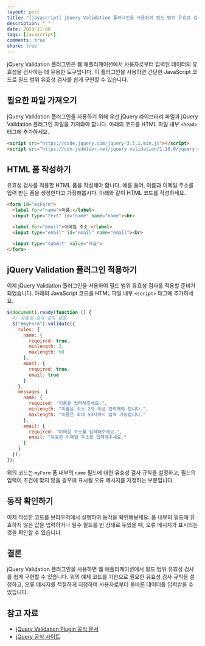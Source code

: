 ```yaml
---
layout: post
title: "[javascript] jQuery Validation 플러그인을 사용하여 필드 범위 유효성 검사하기"
description: " "
date: 2023-11-08
tags: [javascript]
comments: true
share: true
---
```


jQuery Validation 플러그인은 웹 애플리케이션에서 사용자로부터 입력된 데이터의 유효성을 검사하는 데 유용한 도구입니다. 이 플러그인을 사용하면 간단한 JavaScript 코드로 필드 범위 유효성 검사를 쉽게 구현할 수 있습니다.

## 필요한 파일 가져오기
jQuery Validation 플러그인을 사용하기 위해 우선 jQuery 라이브러리 파일과 jQuery Validation 플러그인 파일을 가져와야 합니다. 아래의 코드를 HTML 파일 내부 `<head>` 태그에 추가하세요.

```html
<script src="https://code.jquery.com/jquery-3.5.1.min.js"></script>
<script src="https://cdn.jsdelivr.net/jquery.validation/1.16.0/jquery.validate.min.js"></script>
```

## HTML 폼 작성하기
유효성 검사를 적용할 HTML 폼을 작성해야 합니다. 예를 들어, 이름과 이메일 주소를 입력 받는 폼을 생성한다고 가정해봅시다. 아래와 같이 HTML 코드를 작성하세요.

```html
<form id="myForm">
  <label for="name">이름:</label>
  <input type="text" id="name" name="name"><br>

  <label for="email">이메일 주소:</label>
  <input type="email" id="email" name="email"><br>

  <input type="submit" value="제출">
</form>
```

## jQuery Validation 플러그인 적용하기
이제 jQuery Validation 플러그인을 사용하여 필드 범위 유효성 검사를 적용할 준비가 되었습니다. 아래의 JavaScript 코드를 HTML 파일 내부 `<script>` 태그에 추가하세요.

```javascript
$(document).ready(function () {
  // 유효성 검사 규칙 설정
  $("#myForm").validate({
    rules: {
      name: {
        required: true,
        minlength: 2,
        maxlength: 50
      },
      email: {
        required: true,
        email: true
      }
    },
    messages: {
      name: {
        required: "이름을 입력해주세요.",
        minlength: "이름은 최소 2자 이상 입력해야 합니다.",
        maxlength: "이름은 최대 50자까지 입력 가능합니다."
      },
      email: {
        required: "이메일 주소를 입력해주세요.",
        email: "유효한 이메일 주소를 입력해주세요."
      }
    }
  });
});
```

위의 코드는 `myForm` 폼 내부의 `name` 필드에 대한 유효성 검사 규칙을 설정하고, 필드의 입력이 조건에 맞지 않을 경우에 표시될 오류 메시지를 지정하는 부분입니다.

## 동작 확인하기
이제 작성한 코드를 브라우저에서 실행하여 동작을 확인해보세요. 폼 내부의 필드에 유효하지 않은 값을 입력하거나 필수 필드를 빈 상태로 두었을 때, 오류 메시지가 표시되는 것을 확인할 수 있습니다.

## 결론
jQuery Validation 플러그인을 사용하면 웹 애플리케이션에서 필드 범위 유효성 검사를 쉽게 구현할 수 있습니다. 위의 예제 코드를 기반으로 필요한 유효성 검사 규칙을 설정하고, 오류 메시지를 적절하게 지정하여 사용자로부터 올바른 데이터를 입력받을 수 있습니다.

## 참고 자료
- [jQuery Validation Plugin 공식 문서](https://jqueryvalidation.org/)
- [jQuery 공식 사이트](https://jquery.com/)
